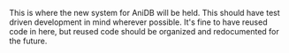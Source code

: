 This is where the new system for AniDB will be held.
This should have test driven development in mind wherever possible.
It's fine to have reused code in here, but reused code should be organized and redocumented for the future.
